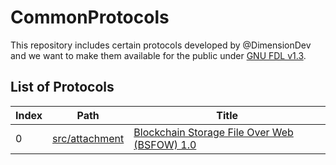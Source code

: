 # CommonProtocols

This repository includes certain protocols developed by @DimensionDev and we want to make them available for the public under [GNU FDL v1.3](https://www.gnu.org/licenses/fdl-1.3.html).

## List of Protocols

| Index | Path                             | Title                                                            |
| ----- | -------------------------------- | ---------------------------------------------------------------- |
| 0     | [src/attachment](src/attachment) | [Blockchain Storage File Over Web (BSFOW) 1.0](specs/0-BSFOW.md) |

